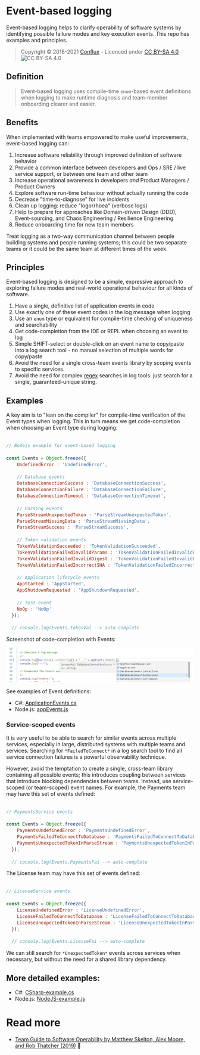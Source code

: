 # Event-based logging

Event-based logging helps to clarify operability of software systems by identifying possible failure modes and key execution events. This repo has examples and principles.

> Copyright © 2018-2021 [Conflux](https://confluxdigital.net/) - Licenced under [CC BY-SA 4.0](https://creativecommons.org/licenses/by-sa/4.0/) ![CC BY-SA 4.0](https://licensebuttons.net/l/by-sa/3.0/88x31.png)

## Definition

> Event-based logging uses compile-time `enum`-based event definitions when logging to make runtime diagnosis and team-member onboarding clearer and easier. 

## Benefits

When implemented with teams empowered to make useful improvements, event-based logging can:

1. Increase software reliability through improved definition of software behavior
1. Provide a common interface between developers and Ops / SRE / live service support, or between one team and other team
1. Increase operational awareness in developers _and_ Product Managers / Product Owners
1. Explore software run-time behaviour without actually running the code
1. Decrease "time-to-diagnose" for live incidents
1. Clean up logging: reduce "logorrhoea" (verbose logs)
1. Help to prepare for approaches like Domain-driven Design (DDD), Event-sourcing, and Chaos Engineering / Resilience Engineering
1. Reduce onboarding time for new team members

Treat logging as a two-way communication channel between people building systems and people running systems; this could be two separate teams or it could be the same team at different times of the week.

## Principles

Event-based logging is designed to be a simple, expressive approach to exploring failure modes and real-world operational behaviour for all kinds of software.

1. Have a single, definitive list of application events in code
2. Use exactly one of these event codes in the log message when logging
3. Use an `enum` type or equivalent for compile-time checking of uniqueness and searchability
4. Get code-completion from the IDE or REPL when choosing an event to log
5. Simple SHIFT-select or double-click on an event name to copy/paste into a log search tool - no manual selection of multiple words for copy/paste
6. Avoid the need for a single cross-team events library by scoping events to specific services.
7. Avoid the need for complex [regex](https://www.regular-expressions.info/) searches in log tools: just search for a single, guaranteed-unique string.

## Examples

A key aim is to "lean on the compiler" for compile-time verification of the Event types when logging. This in turn means we get code-completion when choosing an Event type during logging:

```JavaScript

// Nodejs example for event-based logging

const Events = Object.freeze({
    UndefinedError : 'UndefinedError',

    // Database events
    DatabaseConnectionSuccess : 'DatabaseConnectionSuccess',
    DatabaseConnectionFailure : 'DatabaseConnectionFailure',
    DatabaseConnectionTimeout : 'DatabaseConnectionTimeout',

    // Parsing events
    ParseStreamUnexpectedToken : 'ParseStreamUnexpectedToken',
    ParseStreamMissingData : 'ParseStreamMissingData',
    ParseStreamSuccess : 'ParseStreamSuccess',

    // Token validation events
    TokenValidationSucceeded : 'TokenValidationSucceeded',
    TokenValidationFailedInvalidParams : 'TokenValidationFailedInvalidParams',
    TokenValidationFailedInvalidDigest : 'TokenValidationFailedInvalidDigest',
    TokenValidationFailedIncorrectSHA : 'TokenValidationFailedIncorrectSHA',

    // Application lifecycle events
    AppStarted : 'AppStarted',
    AppShutdownRequested : 'AppShutdownRequested',

    // Test event
    NoOp : 'NoOp'
  });
  
  // console.log(Events.TokenVal --> auto-complete 

```
Screenshot of code-completion with Events:

![Screenshot of event-based logging showing code completion when choosing an event type during logging](examples/event-based-logging--nodejs-enum-crop.png)

See examples of Event definitions:

* C#: [ApplicationEvents.cs](examples/cs/EventBasedLoggingExample/ApplicationEvents.cs)
* Node.js: [appEvents.js](examples/js/appEvents.js)

### Service-scoped events

It is very useful to be able to search for similar events across multiple services, especially in large, distributed systems with multiple teams and services. Searching for `*FailedToConnect*` in a log search tool to find all service connection failures is a powerful observability technique.

However, avoid the temptation to create a single, cross-team library containing all possible events; this introduces coupling between services that introduce blocking dependencies between teams. Instead, use service-scoped (or team-scoped) event names. For example, the Payments team may have this set of events defined:

```JavaScript

// PaymentsService events

const Events = Object.freeze({
    PaymentsUndefinedError : 'PaymentsUndefinedError',
    PaymentsFailedToConnectToDatabase : 'PaymentsFailedToConnectToDatabase',
    PaymentsUnexpectedTokenInParseStream : 'PaymentsUnexpectedTokenInParseStream',
  });

  // console.log(Events.PaymentsFai --> auto-complete

```

The License team may have this set of events defined:

```JavaScript

// LicenseService events

const Events = Object.freeze({
    LicenseUndefinedError : 'LicenseUndefinedError',
    LicenseFailedToConnectToDatabase : 'LicenseFailedToConnectToDatabase',
    LicenseUnexpectedTokenInParseStream : 'LicenseUnexpectedTokenInParseStream',
  });

  // console.log(Events.LicenseFai --> auto-complete

```

We can still search for `*UnexpectedToken*` events across services when necessary, but without the need for a shared library dependency.

## More detailed examples:

* C#: [CSharp-example.cs](examples/cs/)
* Node.js: [NodeJS-example.js](examples/js/)

# Read more

* [Team Guide to Software Operability by Matthew Skelton, Alex Moore, and Rob Thatcher (2019)](http://operabilitybook.com/) 📙
